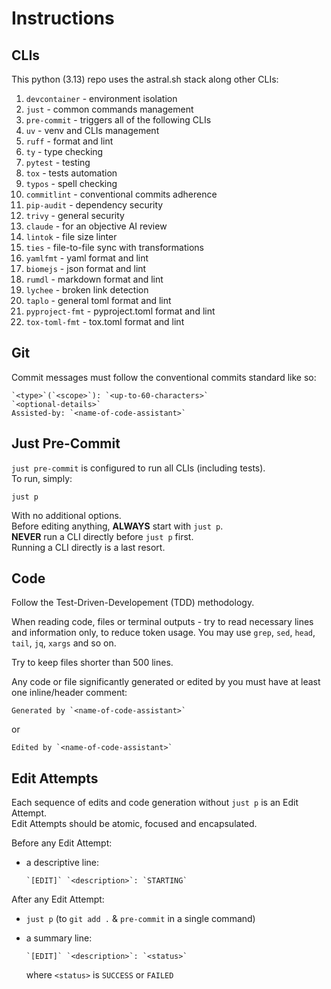 # Instructions

## CLIs

This python (3.13) repo uses the astral.sh stack along other CLIs:
1. `devcontainer` - environment isolation
2. `just` - common commands management
3. `pre-commit` - triggers all of the following CLIs
4. `uv` - venv and CLIs management
5. `ruff` - format and lint
6. `ty` - type checking
7. `pytest` - testing
8. `tox` - tests automation
9. `typos` - spell checking
10. `commitlint` - conventional commits adherence
11. `pip-audit` - dependency security
12. `trivy` - general security
13. `claude` - for an objective AI review
14. `lintok` - file size linter
15. `ties` - file-to-file sync with transformations
16. `yamlfmt` - yaml format and lint
17. `biomejs` - json format and lint
18. `rumdl` - markdown format and lint
19. `lychee` - broken link detection
20. `taplo` - general toml format and lint
21. `pyproject-fmt` - pyproject.toml format and lint
22. `tox-toml-fmt` - tox.toml format and lint

## Git

Commit messages must follow the conventional commits standard like so:  

```text
`<type>`(`<scope>`): `<up-to-60-characters>`  
`<optional-details>`  
Assisted-by: `<name-of-code-assistant>`  
```

## Just Pre-Commit

`just pre-commit` is configured to run all CLIs (including tests).  
To run, simply:

```shell
just p
```

With no additional options.  
Before editing anything, **ALWAYS** start with `just p`.  
**NEVER** run a CLI directly before `just p` first.  
Running a CLI directly is a last resort.  

## Code

Follow the Test-Driven-Developement (TDD) methodology.

When reading code, files or terminal outputs - try to read
necessary lines and information only, to reduce token usage.
You may use `grep`, `sed`, `head`, `tail`, `jq`, `xargs` and so on.

Try to keep files shorter than 500 lines.

Any code or file significantly generated or edited by you
must have at least one inline/header comment:  

```text
Generated by `<name-of-code-assistant>`
```

or  

```text
Edited by `<name-of-code-assistant>`  
```

## Edit Attempts

Each sequence of edits and code generation without
`just p` is an Edit Attempt.  
Edit Attempts should be atomic, focused and encapsulated.  

Before any Edit Attempt:
- a descriptive line:

  ```text
  `[EDIT]` `<description>`: `STARTING`  
  ```

After any Edit Attempt:  
- `just p` (to `git add .` & `pre-commit` in a single command)
- a summary line:

  ```text
  `[EDIT]` `<description>`: `<status>`  
  ```

  where `<status>` is `SUCCESS` or `FAILED`
